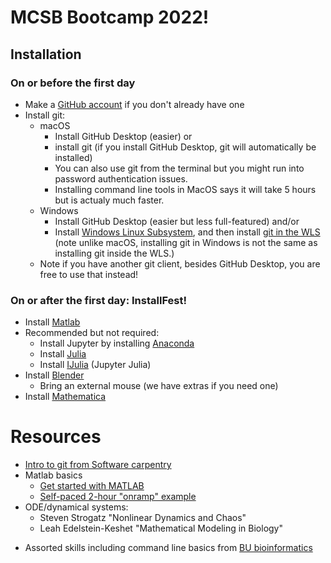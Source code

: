 
# MCSB Bootcamp 2022!

## Installation

### On or before the first day

* Make a [GitHub account](https://github.com/join) if you don't already have one
* Install git:
    - macOS
        - Install GitHub Desktop (easier) or
        - install git (if you install GitHub Desktop, git will automatically be installed)
        - You can also use git from the terminal but you might run into password authentication issues.
        - Installing command line tools in MacOS says it will take 5 hours but is actualy much faster.
    - Windows
        - Install GitHub Desktop (easier but less full-featured) and/or
        - Install [Windows Linux Subsystem](https://docs.microsoft.com/en-us/windows/wsl/install-win10), and then install [git in the WLS](https://docs.microsoft.com/en-us/windows/wsl/tutorials/wsl-git) (note unlike macOS, installing git in Windows is not the same as installing git inside the WLS.)
    - Note if you have another git client, besides GitHub Desktop, you are free to use that instead!


### On or after the first day: InstallFest!

- Install [Matlab](https://www.oit.uci.edu/help/matlab/)
- Recommended but not required:
    - Install Jupyter by installing [Anaconda](https://www.anaconda.com/products/individual)
    - Install [Julia](https://julialang.org/)
    - Install [IJulia](https://github.com/JuliaLang/IJulia.jl) (Jupyter Julia)
- Install [Blender](https://www.blender.org/)
    - Bring an external mouse (we have extras if you need one)
- Install [Mathematica](https://uci.service-now.com/kb_view.do?sysparm_article=KB0010917)


# Resources

- [Intro to git from Software carpentry](https://swcarpentry.github.io/git-novice/)
- Matlab basics
    - [Get started with MATLAB](https://www.mathworks.com/help/matlab/getting-started-with-matlab.html)
    - [Self-paced 2-hour "onramp" example](https://www.mathworks.com/learn/tutorials/matlab-onramp.html)
- ODE/dynamical systems:
    - Steven Strogatz "Nonlinear Dynamics and Chaos"
    - Leah Edelstein-Keshet "Mathematical Modeling in Biology"
* Assorted skills including command line basics from [BU bioinformatics](https://foundations-in-computational-skills.readthedocs.io/en/latest/)

